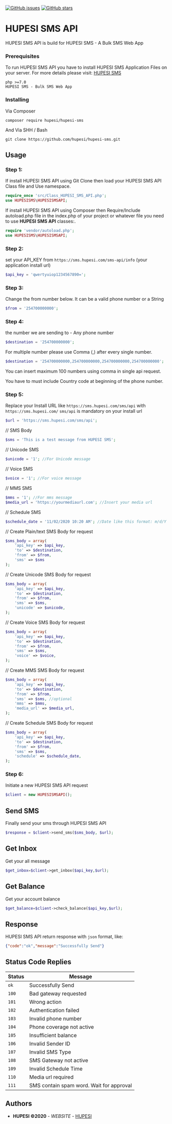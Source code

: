 [![GitHub issues](https://img.shields.io/github/issues/hupesi/hupesi-sms.svg?style=flat-square)](https://github.com/hupesi/hupesi-sms/issues)
[![GitHub stars](https://img.shields.io/github/stars/hupesi/hupesi-sms.svg?style=flat-square)](https://github.com/hupesi/hupesi-sms/stargazers)

# HUPESI SMS API

HUPESI SMS API is build for HUPESI SMS - A Bulk SMS Web App


### Prerequisites

To run HUPESI SMS API you have to install HUPESI SMS Application Files on your server.
For more details please visit: [HUPESI SMS](https://sms.hupesi.com/)
```
php >=7.0
HUPESI SMS - Bulk SMS Web App
```

### Installing
Via Composer
```
composer require hupesi/hupesi-sms
```

And Via SHH / Bash

```
git clone https://github.com/hupesi/hupesi-sms.git
```

## Usage


 ### Step 1:
If install HUPESI SMS API using Git Clone then load your HUPESI SMS API Class file and Use namespace.
```php
require_once 'src/Class_HUPESI_SMS_API.php';
use HUPESISMS\HUPESISMSAPI;
```
If install HUPESI SMS API using Composer then Require/Include autoload.php file in the index.php of your project or whatever file you need to use **HUPESI SMS API** classes:.
```php
require 'vendor/autoload.php';
use HUPESISMS\HUPESISMSAPI;
```
### Step 2:
set your API_KEY from `https://sms.hupesi.com/sms-api/info` (your application install url)
```php
$api_key = 'qwertyuiop1234567890=';
```
### Step 3:
Change the from number below. It can be a valid phone number or a String
```php
$from = '254700000000';
```

### Step 4:
the number we are sending to - Any phone number
```php
$destination = '254700000000';
```
For multiple number please use Comma (,) after every single number.
```php
$destination = '254700000000,254700000000,254700000000,254700000000';
```
You can insert maximum 100 numbers using comma in single api request.

You have to must include Country code at beginning of the phone number.  

### Step 5:
Replace your Install URL like `https://sms.hupesi.com/sms/api` with `https://sms.hupesi.com/`
`sms/api` is mandatory on your install url

```php
$url = 'https://sms.hupesi.com/sms/api';
```
// SMS Body
```php
$sms = 'This is a test message from HUPESI SMS';
```
// Unicode SMS
```php
$unicode = '1'; //For Unicode message
```
// Voice SMS
```php
$voice = '1'; //For voice message
```
// MMS SMS
```php
$mms = '1'; //For mms message
$media_url = 'https://yourmediaurl.com'; //Insert your media url
```
// Schedule SMS
```php
$schedule_date = '11/02/2020 10:20 AM'; //Date like this format: m/d/Y h:i A
```
// Create Plain/text SMS Body for request
```php
$sms_body = array(
    'api_key' => $api_key,
    'to' => $destination,
    'from' => $from,
    'sms' => $sms
);
```
// Create Unicode SMS Body for request
```php
$sms_body = array(
    'api_key' => $api_key,
    'to' => $destination,
    'from' => $from,
    'sms' => $sms,
    'unicode' => $unicode,
);
```

// Create Voice SMS Body for request
```php
$sms_body = array(
    'api_key' => $api_key,
    'to' => $destination,
    'from' => $from,
    'sms' => $sms,
    'voice' => $voice,
);
```
// Create MMS SMS Body for request
```php
$sms_body = array(
    'api_key' => $api_key,
    'to' => $destination,
    'from' => $from,
    'sms' => $sms, //optional
    'mms' => $mms,
    'media_url' => $media_url,
);
```
// Create Schedule SMS Body for request
```php
$sms_body = array(
    'api_key' => $api_key,
    'to' => $destination,
    'from' => $from,
    'sms' => $sms,
    'schedule' => $schedule_date,
);
```

### Step 6:
Initiate a new HUPESI SMS API request
```php
$client = new HUPESISMSAPI();
```

## Send SMS
Finally send your sms through HUPESI SMS API
```php
$response = $client->send_sms($sms_body, $url);
```

## Get Inbox
Get your all message
```php
$get_inbox=$client->get_inbox($api_key,$url);
```

## Get Balance
Get your account balance
```php
$get_balance=$client->check_balance($api_key,$url);
```
## Response
HUPESI SMS API return response with `json` format, like:

```json
{"code":"ok","message":"Successfully Send"}
```

## Status Code Replies

| Status | Message |
| --- | --- |
| `ok` | Successfully Send |
| `100` | Bad gateway requested |
| `101` | Wrong action |
| `102` | Authentication failed |
| `103` | Invalid phone number |
| `104` | Phone coverage not active |
| `105` | Insufficient balance |
| `106` | Invalid Sender ID |
| `107` | Invalid SMS Type |
| `108` | SMS Gateway not active |
| `109` | Invalid Schedule Time |
| `110` | Media url required |
| `111` | SMS contain spam word. Wait for approval |

## Authors

* **HUPESI ©2020** - *WEBSITE* - [HUPESI](https://hupesi.com)
